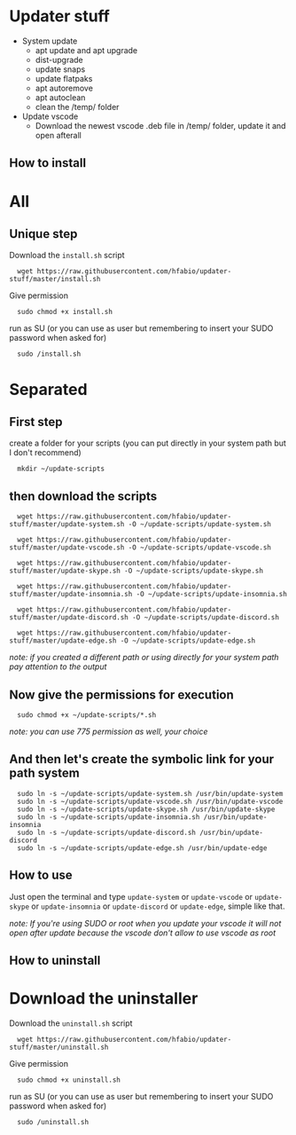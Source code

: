 # Updater stuff

- System update
  - apt update and apt upgrade
  - dist-upgrade
  - update snaps
  - update flatpaks
  - apt autoremove
  - apt autoclean
  - clean the /temp/ folder
- Update vscode
  - Download the newest vscode .deb file in /temp/ folder, update it and open afterall

## How to install
# All

## **Unique step**
Download the `install.sh` script
```
  wget https://raw.githubusercontent.com/hfabio/updater-stuff/master/install.sh
```
Give permission
```
  sudo chmod +x install.sh
```
run as SU (or you can use as user but remembering to insert your SUDO password when asked for)

```
  sudo /install.sh
```

# Separated

## **First step**

create a folder for your scripts (you can put directly in your system path but I don't recommend)
```
  mkdir ~/update-scripts
```

## **then download the scripts**

```
  wget https://raw.githubusercontent.com/hfabio/updater-stuff/master/update-system.sh -O ~/update-scripts/update-system.sh

  wget https://raw.githubusercontent.com/hfabio/updater-stuff/master/update-vscode.sh -O ~/update-scripts/update-vscode.sh

  wget https://raw.githubusercontent.com/hfabio/updater-stuff/master/update-skype.sh -O ~/update-scripts/update-skype.sh

  wget https://raw.githubusercontent.com/hfabio/updater-stuff/master/update-insomnia.sh -O ~/update-scripts/update-insomnia.sh

  wget https://raw.githubusercontent.com/hfabio/updater-stuff/master/update-discord.sh -O ~/update-scripts/update-discord.sh

  wget https://raw.githubusercontent.com/hfabio/updater-stuff/master/update-edge.sh -O ~/update-scripts/update-edge.sh
```
*note: if you created a different path or using directly for your system path pay attention to the output*

## **Now give the permissions for execution**
```
  sudo chmod +x ~/update-scripts/*.sh
```
*note: you can use 775 permission as well, your choice*

## And then let's create the symbolic link for your path system
```
  sudo ln -s ~/update-scripts/update-system.sh /usr/bin/update-system
  sudo ln -s ~/update-scripts/update-vscode.sh /usr/bin/update-vscode
  sudo ln -s ~/update-scripts/update-skype.sh /usr/bin/update-skype
  sudo ln -s ~/update-scripts/update-insomnia.sh /usr/bin/update-insomnia
  sudo ln -s ~/update-scripts/update-discord.sh /usr/bin/update-discord
  sudo ln -s ~/update-scripts/update-edge.sh /usr/bin/update-edge
```

## How to use

Just open the terminal and type `update-system` or `update-vscode` or `update-skype` or `update-insomnia` or `update-discord` or `update-edge`, simple like that.

*note: If you're using SUDO or root when you update your vscode it will not open after update because the vscode don't allow to use vscode as root*

## How to uninstall

# Download the uninstaller

Download the `uninstall.sh` script
```
  wget https://raw.githubusercontent.com/hfabio/updater-stuff/master/uninstall.sh
```
Give permission
```
  sudo chmod +x uninstall.sh
```
run as SU (or you can use as user but remembering to insert your SUDO password when asked for)

```
  sudo /uninstall.sh
```
